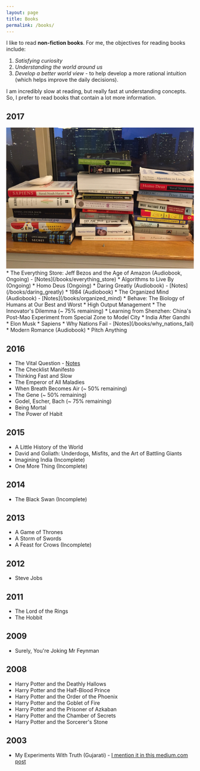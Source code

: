 ```yaml
---
layout: page
title: Books
permalink: /books/
---
```


I like to read **non-fiction books**. For me, the objectives for reading books include:
1. *Satisfying curiosity*
1. *Understanding the world around us*
1. *Develop a better world view* - to help develop a more rational intuition (which helps improve the daily decisions).

I am incredibly slow at reading, but really fast at understanding concepts. So, I prefer to read books that contain
a lot more information.

## 2017
<img src="/assets/books-2017.JPG">
* The Everything Store: Jeff Bezos and the Age of Amazon (Audiobook, Ongoing) - [Notes](/books/everything_store)
* Algorithms to Live By (Ongoing)
* Homo Deus (Ongoing)
* Daring Greatly (Audiobook) - [Notes](/books/daring_greatly)
* 1984 (Audiobook)
* The Organized Mind (Audiobook) - [Notes](/books/organized_mind)
* Behave: The Biology of Humans at Our Best and Worst
* High Output Management
* The Innovator's Dilemma (~ 75% remaining)
* Learning from Shenzhen: China's Post-Mao Experiment from Special Zone to Model City
* India After Gandhi
* Elon Musk
* Sapiens
* Why Nations Fail - [Notes](/books/why_nations_fail)
* Modern Romance (Audiobook)
* Pitch Anything

## 2016
* The Vital Question - [Notes](/books/vital_question)
* The Checklist Manifesto
* Thinking Fast and Slow
* The Emperor of All Maladies
* When Breath Becomes Air (~ 50% remaining)
* The Gene (~ 50% remaining)
* Godel, Escher, Bach (~ 75% remaining)
* Being Mortal
* The Power of Habit

## 2015
* A Little History of the World
* David and Goliath: Underdogs, Misfits, and the Art of Battling Giants
* Imagining India (Incomplete)
* One More Thing (Incomplete)

## 2014
* The Black Swan (Incomplete)

## 2013
* A Game of Thrones
* A Storm of Swords
* A Feast for Crows (Incomplete)

## 2012
* Steve Jobs

## 2011
* The Lord of the Rings
* The Hobbit

## 2009
* Surely, You're Joking Mr Feynman

## 2008
* Harry Potter and the Deathly Hallows
* Harry Potter and the Half-Blood Prince
* Harry Potter and the Order of the Phoenix
* Harry Potter and the Goblet of Fire
* Harry Potter and the Prisoner of Azkaban
* Harry Potter and the Chamber of Secrets
* Harry Potter and the Sorcerer's Stone

## 2003
* My Experiments With Truth (Gujarati) - [I mention it in this medium.com post](https://medium.com/@hardikp/how-gandhi-brought-changes-in-himself-and-his-followers-1c1bed51c6aa)
